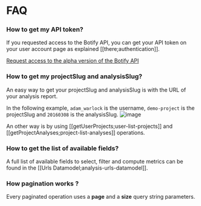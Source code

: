 # FAQ

### How to get my API token?
If you requested access to the Botify API, you can get your API token on your user account page as explained [[there;authentication]].

<a href="https://docs.google.com/forms/d/1T6D588024flDKHS6q_IMlVMS-q8rmRvgzBIc8EZdyDo/viewform" class="inscription-button" target="_blank">Request access to the alpha version of the Botify API</a>


### How to get my projectSlug and analysisSlug?
An easy way to get your projectSlug and analysisSlug is with the URL of your analysis report.

In the following example, `adam_warlock` is the username, `demo-project` is the projectSlug and `20160308` is the analysisSlug.
![image](https://cloud.githubusercontent.com/assets/1886834/14709625/e8aadb52-07d1-11e6-92f0-21dda26a6331.png)

An other way is by using [[getUserProjects;user-list-projects]] and [[getProjectAnalyses;project-list-analyses]] operations.


### How to get the list of available fields?
A full list of available fields to select, filter and compute metrics can be found in the [[Urls Datamodel;analysis-urls-datamodel]].


### How pagination works ?
Every paginated operation uses a **page** and a **size** query string parameters.

